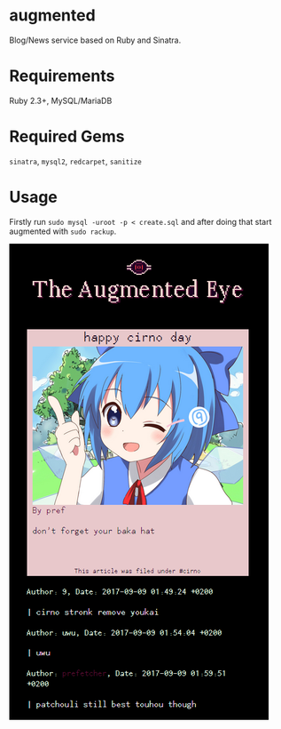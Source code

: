 # augmented
Blog/News service based on Ruby and Sinatra.

# Requirements
Ruby 2.3+, MySQL/MariaDB

# Required Gems
`sinatra`, `mysql2`, `redcarpet`, `sanitize`

# Usage
Firstly run `sudo mysql -uroot -p < create.sql` and after doing that start augmented with `sudo rackup`.

![aug in use](/meta/aug.PNG)
